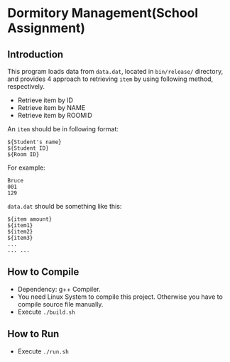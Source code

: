 # Dormitory Management(School Assignment)## IntroductionThis program loads data from `data.dat`, located in `bin/release/` directory, and provides 4 approach to retrieving `item` by using following method, respectively.* Retrieve item by ID* Retrieve item by NAME* Retrieve item by ROOMIDAn `item` should be in following format:	${Student's name}	${Student ID}	${Room ID}For example:		Bruce	001	129`data.dat` should be something like this:	${item amount}	${item1}	${item2}	${item3}	...	... ...## How to Compile* Dependency: g++ Compiler.* You need Linux System to compile this project. Otherwise you have to compile source file manually.* Execute `./build.sh`## How to Run* Execute `./run.sh`